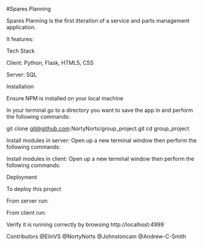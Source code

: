#Spares Planning

Spares Planning is the first itteration of a service and parts management application.

It features:

Tech Stack

Client: Python, Flask, HTML5, CSS

Server: SQL

Installation

Ensure NPM is installed on your local machine

In your terminal go to a directory you want to save the app in and perform the following commands:

  git clone git@github.com:NortyNorts/group_project.git
  cd group_project
  
Install modules in server: Open up a new terminal window then perform the following commands:

  
Install modules in client: Open up a new terminal window then perform the following commands:

  
Deployment

To deploy this project

From server run:


From client run:

  
Verify it is running correctly by browsing http://localhost:4999

Contributors
@ElinVS
@NortyNorts
@Johnstoncam
@Andrew-C-Smith
